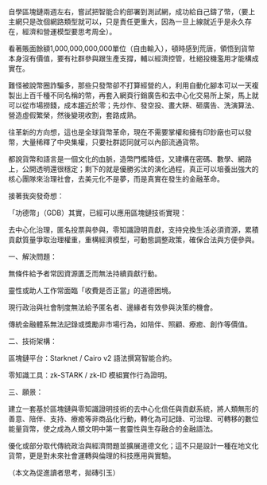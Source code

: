 自學區塊鏈兩週左右，嘗試把智能合約部署到測試網，成功給自己鑄了幣，（要上主網只是改個網路類型就可以，只是責任更重大，因為一旦上線就近乎是永久存在，經濟和營運模型要思考周全）。

看著賬面餘額1,000,000,000,000單位（自由輸入），頓時感到荒唐，領悟到貨幣本身沒有價值，要有社群參與跟生產支撐，輔以經濟控管，杜絕投機濫用才能構成實在。

難怪被說幣圈詐騙多，那些只發幣卻不打算經營的人，利用自動化腳本可以一天複製出上百千種不同名稱的幣，再套入網頁行銷廣告和去中心化交易所上架，馬上就可以從市場撈錢，成本趨近於零；先炒作、發空投、畫大餅、砸廣告、洗演算法、營造虛假繁榮，然後變現收割，套路成熟。

往革新的方向想，這也是全球貨幣革命，現在不需要掌權和擁有印鈔廠也可以發幣，大量稀釋了中央集權，只要社群認同就可以內部流通貨幣。

都說貨幣和語言是一個文化的血脈，造幣門檻降低，又建構在密碼、數學、網路上，公開透明還很穩定；剩下的就是優勝劣汰的演化過程，真正可以培養出強大的核心團隊來治理社會，去美元化不是夢，而是真實在發生的金融革命。

接著我突發奇想：

「功德幣」（GDB）其實，已經可以應用區塊鏈技術實現：

去中心化治理，匿名投票與參與，零知識證明貢獻，支持兌換生活必須資源，累積貢獻質量爭取治理權重，重構經濟模型，可動態調整政策，確保合法與方便參與。

一、解決問題：

無條件給予者常因資源匱乏而無法持續貢獻行動。

靈性或助人工作常面臨「收費是否正當」的道德困境。

現行政治與社會制度無法給予匿名者、邊緣者有效參與決策的機會。

傳統金融體系無法記錄或獎勵非市場行為，如陪伴、照顧、療癒、創作等價值。

二、技術架構：

區塊鏈平台：Starknet / Cairo v2 語法撰寫智能合約。

零知識工具：zk-STARK / zk-ID 模組實作行為證明。

三、願景：

建立一套基於區塊鏈與零知識證明技術的去中心化信任與貢獻系統，將人類無形的善意、陪伴、支持、療癒等非商品化行動，轉化為可記錄、可治理、可轉移的數位能量貨幣，使之成為人類文明中第一套靈性與生存融合的金融語法。

優化或部分取代傳統政治與經濟問題並擴展道德文化；這不只是設計一種在地文化貨幣，更是對未來社會運轉與倫理的科技應用與實驗。

（本文為促進讀者思考，拋磚引玉）